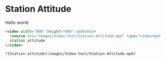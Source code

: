 # Station Attitude

Hello world

```html
<video width="800" height="600" controls>
  <source src="images/Video-test/Station-Attitude.mp4" type="video/mp4">
  station attitude
</video>

![Station-attitude](images/Video-test/Station-Attitude.mp4)